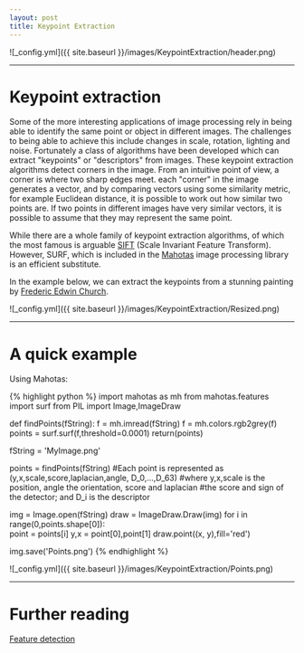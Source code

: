```yaml
---
layout: post
title: Keypoint Extraction
---
```


![_config.yml]({{ site.baseurl }}/images/KeypointExtraction/header.png)

---

Keypoint extraction
===============
Some of the more interesting applications of image processing rely in being able to identify the same point or object in different images. The challenges to being able to achieve this include changes in scale, rotation, lighting and noise. Fortunately a class of algorithms have been developed which can extract "keypoints" or "descriptors" from images. These keypoint extraction algorithms detect corners in the image. From an intuitive point of view, a corner is where two sharp edges meet. each "corner" in the image generates a vector, and by comparing vectors using some similarity metric, for example Euclidean distance, it is possible to work out how similar two points are. If two points in different images have very similar vectors, it is possible to assume that they may represent the same point.

While there are a whole family of keypoint extraction algorithms, of which the most famous is arguable [SIFT](https://en.wikipedia.org/wiki/Scale-invariant_feature_transform) (Scale Invariant Feature Transform). However, SURF, which is included in the [Mahotas](http://mahotas.readthedocs.org/en/latest/) image processing library is an efficient substitute.  


In the example below, we can extract the keypoints from a stunning painting by [Frederic Edwin Church](https://en.wikipedia.org/wiki/Frederic_Edwin_Church). 

![_config.yml]({{ site.baseurl }}/images/KeypointExtraction/Resized.png)

---

A quick example
===============

Using Mahotas:

{% highlight python %}
import mahotas as mh
from mahotas.features import surf
from PIL import Image,ImageDraw

def findPoints(fString):
    f = mh.imread(fString)
    f = mh.colors.rgb2grey(f)
    points = surf.surf(f,threshold=0.0001)
    return(points)

fString = 'MyImage.png'

points = findPoints(fString)
#Each point is represented as (y,x,scale,score,laplacian,angle, D_0,...,D_63) 
#where y,x,scale is the position, angle the orientation, score and laplacian 
#the score and sign of the detector; and D_i is the descriptor


img = Image.open(fString)
draw = ImageDraw.Draw(img)
for i in range(0,points.shape[0]):  
    point = points[i]
    y,x = point[0],point[1]
    draw.point((x, y),fill='red')
    
img.save('Points.png')
{% endhighlight %}

![_config.yml]({{ site.baseurl }}/images/KeypointExtraction/Points.png)


---

Further reading
===============
[Feature detection](https://en.wikipedia.org/wiki/Feature_detection_(computer_vision))